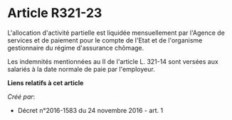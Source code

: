 # Article R321-23

L'allocation d'activité partielle est liquidée mensuellement par l'Agence de services et de paiement pour le compte de l'Etat
et de l'organisme gestionnaire du régime d'assurance chômage.

Les indemnités mentionnées au II de l'article L. 321-14 sont versées aux salariés à la date normale de paie par l'employeur.

**Liens relatifs à cet article**

_Créé par_:

  - Décret n°2016-1583 du 24 novembre 2016 - art. 1
